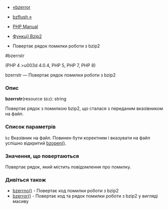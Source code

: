 - [«bzerror](function.bzerror.md)
- [bzflush »](function.bzflush.md)

- [PHP Manual](index.md)
- [Функції Bzip2](ref.bzip2.md)
- Повертає рядок помилки роботи з bzip2

#bzerrstr

(PHP 4 \>u003d 4.0.4, PHP 5, PHP 7, PHP 8)

bzerrstr — Повертає рядок помилки роботи з bzip2

### Опис

**bzerrstr**(resource `$bz`): string

Повертає рядок з помилкою bzip2, що сталася з переданим вказівником
на файл.

### Список параметрів

`bz`
Вказівник на файл. Повинен бути коректним і вказувати на файл успішно
відкритий [bzopen()](function.bzopen.md).

### Значення, що повертаються

Повертає рядок, який містить повідомлення про помилку.

### Дивіться також

- [bzerrno()](function.bzerrno.md) - Повертає код помилки роботи з
bzip2
- [bzerror()](function.bzerror.md) - Повертає код та рядок помилки
роботи з bzip2 у вигляді масиву
